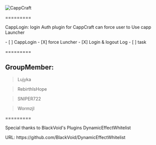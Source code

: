  <img src="http://cappmc.org/styles/flexile/xenforo/logo.png" alt="CappCraft">

=========
<p>CappLogin: login Auth plugin for CappCraft can force user to Use capp Launcher</p>
- [ ] CappLogin
  - [X] force Luncher
  - [X] Login & logout Log
  - [ ] task

=========
<h2>GroupMember:</h2>
<blockquote>Lujyka</blockquote><blockquote>RebirthIsHope</blockquote><blockquote>SNIPER722</blockquote><blockquote>Wormzjl</blockquote>
=========

Special thanks to BlackVoid's Plugins DynamicEffectWhitelist
<p>URL: https://github.com/BlackVoid/DynamicEffectWhitelist</p>
